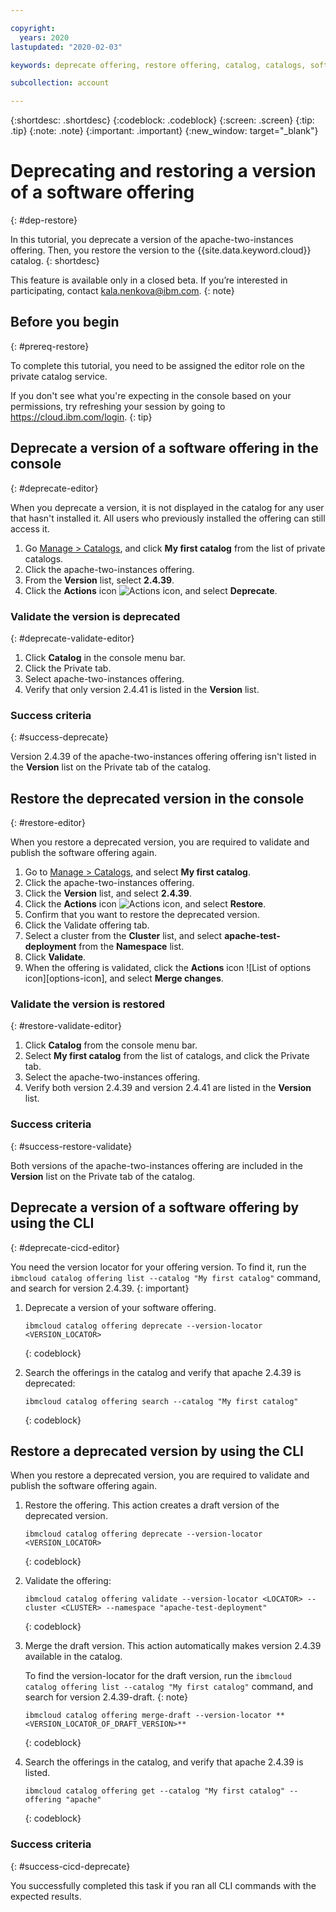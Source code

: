 ```yaml
---

copyright:
  years: 2020
lastupdated: "2020-02-03"

keywords: deprecate offering, restore offering, catalog, catalogs, software

subcollection: account

---
```


{:shortdesc: .shortdesc}
{:codeblock: .codeblock}
{:screen: .screen}
{:tip: .tip}
{:note: .note}
{:important: .important}
{:new_window: target="_blank"}

# Deprecating and restoring a version of a software offering
{: #dep-restore}

In this tutorial, you deprecate a version of the apache-two-instances offering. Then, you restore the version to the {{site.data.keyword.cloud}} catalog. 
{: shortdesc}

This feature is available only in a closed beta. If you’re interested in participating, contact kala.nenkova@ibm.com.
{: note}

## Before you begin
{: #prereq-restore}

To complete this tutorial, you need to be assigned the editor role on the private catalog service. 

  If you don't see what you're expecting in the console based on your permissions, try refreshing your session by going to https://cloud.ibm.com/login.
  {: tip}

## Deprecate a version of a software offering in the console
{: #deprecate-editor}

When you deprecate a version, it is not displayed in the catalog for any user that hasn't installed it. All users who previously installed the offering can still access it. 

1. Go [Manage > Catalogs](https://cloud.ibm.com/content-mgmt/catalogs), and click **My first catalog** from the list of private catalogs.
1. Click the apache-two-instances offering.
1. From the **Version** list, select **2.4.39**. 
1. Click the **Actions** icon ![Actions icon](../icons/actions-icon-vertical.svg), and select **Deprecate**.

### Validate the version is deprecated 
{: #deprecate-validate-editor}

1. Click **Catalog** in the console menu bar.
1. Click the Private tab. 
1. Select apache-two-instances offering. 
1. Verify that only version 2.4.41 is listed in the **Version** list.

### Success criteria
{: #success-deprecate}

Version 2.4.39 of the apache-two-instances offering offering isn't listed in the **Version** list on the Private tab of the catalog.


## Restore the deprecated version in the console
{: #restore-editor}

When you restore a deprecated version, you are required to validate and publish the software offering again.

1. Go to [Manage > Catalogs](https://cloud.ibm.com/content-mgmt/catalogs), and select **My first catalog**.
1. Click the apache-two-instances offering.
1. Click the **Version** list, and select **2.4.39**. 
1. Click the **Actions** icon ![Actions icon](../icons/actions-icon-vertical.svg), and select **Restore**.
1. Confirm that you want to restore the deprecated version.
1. Click the Validate offering tab.
2. Select a cluster from the **Cluster** list, and select **apache-test-deployment** from the **Namespace** list.
3. Click **Validate**.
1. When the offering is validated, click the **Actions** icon ![List of options icon][options-icon], and select **Merge changes**. 

### Validate the version is restored
{: #restore-validate-editor}

1. Click **Catalog** from the console menu bar.
1. Select **My first catalog** from the list of catalogs, and click the Private tab.
1. Select the apache-two-instances offering. 
1. Verify both version 2.4.39 and version 2.4.41 are listed in the **Version** list.

### Success criteria
{: #success-restore-validate}

Both versions of the apache-two-instances offering are included in the **Version** list on the Private tab of the catalog.


## Deprecate a version of a software offering by using the CLI
{: #deprecate-cicd-editor}

You need the version locator for your offering version. To find it, run the `ibmcloud catalog offering list --catalog "My first catalog"` command, and search for version 2.4.39.
{: important}

1. Deprecate a version of your software offering.
    ```
    ibmcloud catalog offering deprecate --version-locator <VERSION_LOCATOR>
    ```
    {: codeblock}
    
1. Search the offerings in the catalog and verify that apache 2.4.39 is deprecated:
    ```
    ibmcloud catalog offering search --catalog "My first catalog"
    ```
    {: codeblock}
    
## Restore a deprecated version by using the CLI
    
When you restore a deprecated version, you are required to validate and publish the software offering again.

1. Restore the offering. This action creates a draft version of the deprecated version.
    ```
    ibmcloud catalog offering deprecate --version-locator <VERSION_LOCATOR>
    ```
    {: codeblock}
        
1. Validate the offering:
    ```
    ibmcloud catalog offering validate --version-locator <LOCATOR> --cluster <CLUSTER> --namespace "apache-test-deployment"
    ```
    {: codeblock}
        
1. Merge the draft version. This action automatically makes version 2.4.39 available in the catalog.  
    
    To find the version-locator for the draft version, run the `ibmcloud catalog offering list --catalog "My first catalog"` command, and search for version 2.4.39-draft.
    {: note}
      
    ```
    ibmcloud catalog offering merge-draft --version-locator **<VERSION_LOCATOR_OF_DRAFT_VERSION>**
    ```
    {: codeblock}
        
1. Search the offerings in the catalog, and verify that apache 2.4.39 is listed.
    ```
    ibmcloud catalog offering get --catalog "My first catalog" --offering "apache"
    ```
    {: codeblock}

### Success criteria
{: #success-cicd-deprecate}

You successfully completed this task if you ran all CLI commands with the expected results.

